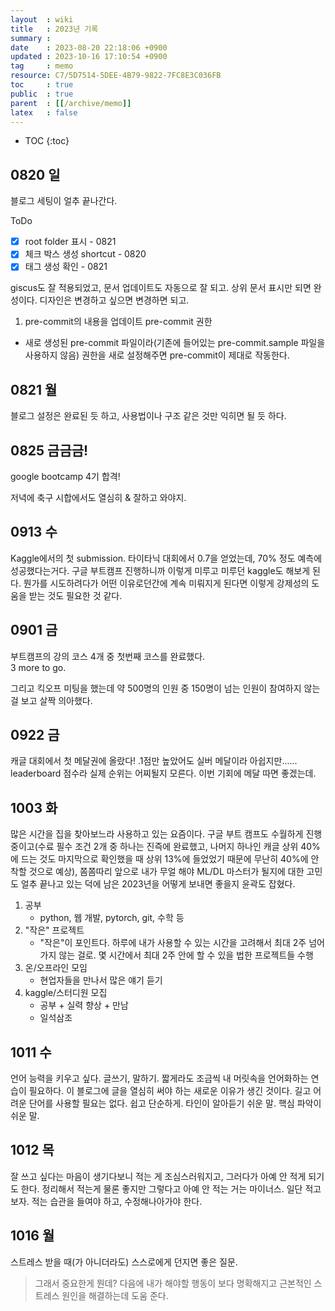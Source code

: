 ```yaml
---
layout  : wiki
title   : 2023년 기록
summary : 
date    : 2023-08-20 22:18:06 +0900
updated : 2023-10-16 17:10:54 +0900
tag     : memo
resource: C7/5D7514-5DEE-4B79-9822-7FC8E3C036FB
toc     : true
public  : true
parent  : [[/archive/memo]]
latex   : false
---
```

* TOC
{:toc}

## 0820 일
블로그 세팅이 얼추 끝나간다. 

ToDo
* [X] root folder 표시 - 0821
* [X] 체크 박스 생성 shortcut - 0820
* [X] 태그 생성 확인 - 0821

giscus도 잘 적용되었고, 문서 업데이트도 자동으로 잘 되고. 상위 문서 표시만 되면 완성이다. 디자인은 변경하고 싶으면 변경하면 되고.

1. pre-commit의 내용을 업데이트
pre-commit 권한
* 새로 생성된 pre-commit 파일이라(기존에 들어있는 pre-commit.sample 파일을 사용하지 않음) 권한을 새로 설정해주면 pre-commit이 제대로 작동한다.

## 0821 월
블로그 설정은 완료된 듯 하고, 사용법이나 구조 같은 것만 익히면 될 듯 하다.

## 0825 금금금!
google bootcamp 4기 합격!

저녁에 축구 시합에서도 열심히 & 잘하고 와야지.


## 0913 수
Kaggle에서의 첫 submission. 타이타닉 대회에서 0.7을 얻었는데, 70% 정도 예측에 성공했다는거다. 구글 부트캠프 진행하니까 이렇게 미루고 미루던 kaggle도 해보게 된다. 뭔가를 시도하려다가 어떤 이유로던간에 계속 미뤄지게 된다면 이렇게 강제성의 도움을 받는 것도 필요한 것 같다.

## 0901 금
부트캠프의 강의 코스 4개 중 첫번째 코스를 완료했다.  
3 more to go.

그리고 킥오프 미팅을 했는데 약 500명의 인원 중 150명이 넘는 인원이 참여하지 않는 걸 보고 살짝 의아했다. 

## 0922 금
캐글 대회에서 첫 메달권에 올랐다! .1점만 높았어도 실버 메달이라 아쉽지만......
leaderboard 점수라 실제 순위는 어찌될지 모른다. 이번 기회에 메달 따면 좋겠는데.

## 1003 화
많은 시간을 집을 찾아보느라 사용하고 있는 요즘이다. 구글 부트 캠프도 수월하게 진행 중이고(수료 필수 조건 2개 중 하나는 진즉에 완료했고, 나머지 하나인 캐글 상위 40%에 드는 것도 마지막으로 확인했을 때 상위 13%에 들었었기 때문에 무난히 40%에 안착할 것으로 예상), 쫌쫌따리 앞으로 내가 무얼 해야 ML/DL 마스터가 될지에 대한 고민도 얼추 끝나고 있는 덕에 남은 2023년을 어떻게 보내면 좋을지 윤곽도 잡혔다.

1. 공부
    - python, 웹 개발, pytorch, git, 수학 등
2. "작은" 프로젝트
    - "작은"이 포인트다. 하루에 내가 사용할 수 있는 시간을 고려해서 최대 2주 넘어가지 않는 걸로. 몇 시간에서 최대 2주 안에 할 수 있을 법한 프로젝트들 수행
3. 온/오프라인 모임
    - 현업자들을 만나서 많은 얘기 듣기
4. kaggle/스터디원 모집
    - 공부 + 실력 향상 + 만남
    - 일석삼조

## 1011 수
언어 능력을 키우고 싶다. 글쓰기, 말하기. 짧게라도 조금씩 내 머릿속을 언어화하는 연습이 필요하다. 이 블로그에 글을 열심히 써야 하는 새로운 이유가 생긴 것이다. 길고 어려운 단어를 사용할 필요는 없다. 쉽고 단순하게. 타인이 알아듣기 쉬운 말. 핵심 파악이 쉬운 말.  

## 1012 목
잘 쓰고 싶다는 마음이 생기다보니 적는 게 조심스러워지고, 그러다가 아예 안 적게 되기도 한다. 정리해서 적는게 물론 좋지만 그렇다고 아예 안 적는 거는 마이너스. 일단 적고 보자. 적는 습관을 들여야 하고, 수정해나아가야 한다.

## 1016 월
스트레스 받을 때(가 아니더라도) 스스로에게 던지면 좋은 질문.
> 그래서 중요한게 뭔데?
다음에 내가 해야할 행동이 보다 명확해지고 근본적인 스트레스 원인을 해결하는데 도움 준다.
